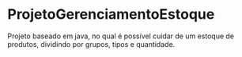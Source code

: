 # ProjetoGerenciamentoEstoque
Projeto baseado em java, no qual é possível cuidar de um estoque de produtos, dividindo por grupos, tipos e quantidade.
